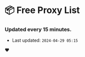 # :package: Free Proxy List
### Updated every 15 minutes.

- Last updated: `2024-04-29 05:15`

:heart:
